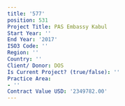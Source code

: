 ```yaml
---
title: '577'
position: 531
Project Title: PAS Embassy Kabul
Start Year: ''
End Year: '2017'
ISO3 Code: ''
Region: ''
Country: ''
Client/ Donor: DOS
Is Current Project? (true/false): ''
Practice Area:
- ''
Contract Value USD: '2349782.00'
---
```


